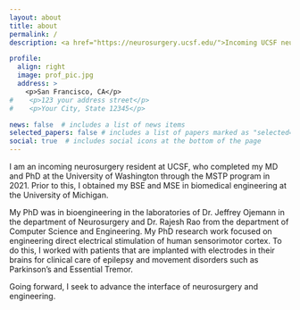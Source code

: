 ```yaml
---
layout: about
title: about
permalink: /
description: <a href="https://neurosurgery.ucsf.edu/">Incoming UCSF neurosurgery resident</a> | MD, PhD from University of Washington MSTP and Bioengineering | BME, MSE through University of Michigan Biomedical Engineering

profile:
  align: right
  image: prof_pic.jpg
  address: >
    <p>San Francisco, CA</p>
#    <p>123 your address street</p>
#    <p>Your City, State 12345</p>

news: false  # includes a list of news items
selected_papers: false # includes a list of papers marked as "selected={true}"
social: true  # includes social icons at the bottom of the page
---
```


I am an incoming neurosurgery resident at UCSF, who completed my MD and PhD at the University of Washington through the MSTP program in 2021. Prior to this, I obtained my BSE and MSE in biomedical engineering at the University of Michigan. 

My PhD was in bioengineering in the laboratories of Dr. Jeffrey Ojemann in the department of Neurosurgery and Dr. Rajesh Rao from the department of Computer Science and Engineering. My PhD research work focused on engineering direct electrical stimulation of human sensorimotor cortex. To do this, I worked with patients that are implanted with electrodes in their brains for clinical care of epilepsy and movement disorders such as Parkinson’s and Essential Tremor. 

Going forward, I seek to advance the interface of neurosurgery and engineering. 
